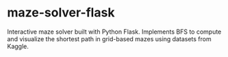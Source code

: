 # maze-solver-flask
Interactive maze solver built with Python Flask. Implements BFS to compute and visualize the shortest path in grid-based mazes using datasets from Kaggle.
